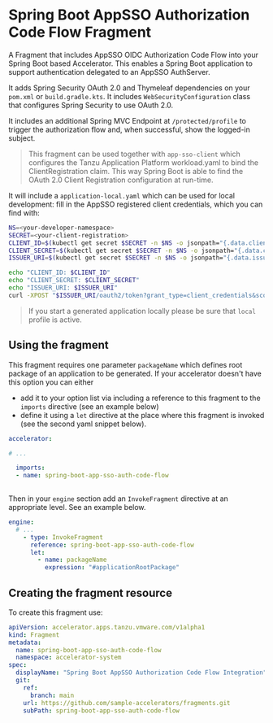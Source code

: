 # Spring Boot AppSSO Authorization Code Flow Fragment

A Fragment that includes AppSSO OIDC Authorization Code Flow into your Spring Boot based Accelerator. This enables
a Spring Boot application to support authentication delegated to an AppSSO AuthServer.

It adds Spring Security OAuth 2.0 and Thymeleaf dependencies on your `pom.xml` or `build.gradle.kts`.
It includes `WebSecurityConfiguration` class that configures Spring Security to use OAuth 2.0.

It includes an additional Spring MVC Endpoint at `/protected/profile` to trigger the authorization flow and, when successful,
show the logged-in subject.

> This fragment can be used together with `app-sso-client` which configures the Tanzu Application Platform workload.yaml
> to bind the ClientRegistration claim. This way Spring Boot is able to find the OAuth 2.0 Client Registration configuration at run-time.

It will include a `application-local.yaml` which can be used for local development: fill in the AppSSO registered client
credentials, which you can find with:

```bash
NS=<your-developer-namespace>
SECRET=<your-client-registration>
CLIENT_ID=$(kubectl get secret $SECRET -n $NS -o jsonpath="{.data.client-id}" | base64 -d)
CLIENT_SECRET=$(kubectl get secret $SECRET -n $NS -o jsonpath="{.data.client-secret}" | base64 -d)
ISSUER_URI=$(kubectl get secret $SECRET -n $NS -o jsonpath="{.data.issuer-uri}" | base64 -d)

echo "CLIENT_ID: $CLIENT_ID"
echo "CLIENT_SECRET: $CLIENT_SECRET"
echo "ISSUER_URI: $ISSUER_URI"
curl -XPOST "$ISSUER_URI/oauth2/token?grant_type=client_credentials&scope=openid" -u "$CLIENT_ID:$CLIENT_SECRET"
```

> If you start a generated application locally please be sure that `local` profile is active. 

## Using the fragment

This fragment requires one parameter `packageName` which defines root package of an application to be generated. If your
accelerator doesn't have this option you can either
- add it to your option list via including a reference to this fragment to the `imports` directive (see an example below)
- define it using a `let` directive at the place where this fragment is invoked (see the second yaml snippet below).

```yaml
accelerator:

# ...

  imports:
  - name: spring-boot-app-sso-auth-code-flow
    
```

Then in your `engine` section add an `InvokeFragment` directive at an appropriate level. See an example below.

```yaml
engine:
  # ...
    - type: InvokeFragment
      reference: spring-boot-app-sso-auth-code-flow
      let:
        - name: packageName
          expression: "#applicationRootPackage"
```

## Creating the fragment resource

To create this fragment use:

```yaml
apiVersion: accelerator.apps.tanzu.vmware.com/v1alpha1
kind: Fragment
metadata:
  name: spring-boot-app-sso-auth-code-flow
  namespace: accelerator-system
spec:
  displayName: "Spring Boot AppSSO Authorization Code Flow Integration"
  git:
    ref:
      branch: main
    url: https://github.com/sample-accelerators/fragments.git
    subPath: spring-boot-app-sso-auth-code-flow
```
